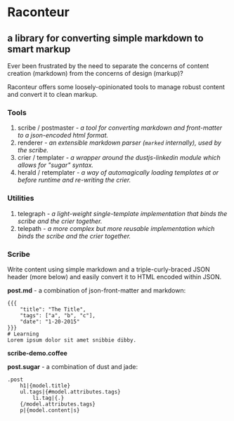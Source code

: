 # Raconteur
## a library for converting simple markdown to smart markup

Ever been frustrated by the need to separate the concerns of content creation (markdown) from the concerns of design (markup)?

Raconteur offers some loosely-opinionated tools to manage robust content and convert it to clean markup.

### Tools
 1. scribe / postmaster - _a tool for converting markdown and front-matter to a json-encoded html format._
 2. renderer - _an extensible markdown parser (`marked` internally), used by the scribe._
 3. crier / templater - _a wrapper around the dustjs-linkedin module which allows for "sugar" syntax._
 4. herald / retemplater - _a way of automagically loading templates at or before runtime and re-writing the crier._

### Utilities
 1. telegraph - _a light-weight single-template implementation that binds the scribe and the crier together._
 2. telepath - _a more complex but more reusable implementation which binds the scribe and the crier together._

### Scribe

Write content using simple markdown and a triple-curly-braced JSON header (more below) and easily convert it to HTML encoded within JSON.

**post.md** - a combination of json-front-matter and markdown:

    {{{
        "title": "The Title",
        "tags": ["a", "b", "c"],
        "date": "1-20-2015"
    }}}
    # Learning 
    Lorem ipsum dolor sit amet snibbie dibby.

**scribe-demo.coffee**




**post.sugar** - a combination of dust and jade:

    .post
        h1|{model.title}
        ul.tags|{#model.attributes.tags}
            li.tag|{.}
        {/model.attributes.tags}
        p|{model.content|s}
